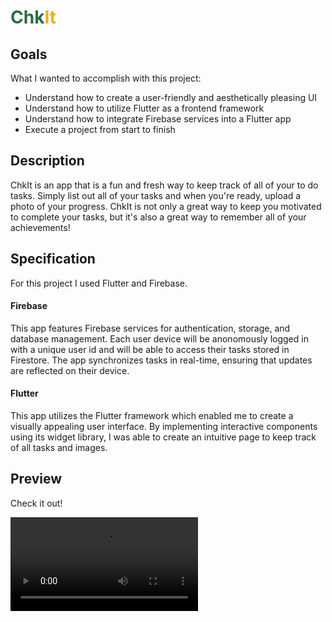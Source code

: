 # <span style="color: #2E6B46;">Chk</span><span style="color: #ECB017;">It</span>


## Goals

What I wanted to accomplish with this project:
- Understand how to create a user-friendly and aesthetically pleasing UI
- Understand how to utilize Flutter as a frontend framework
- Understand how to integrate Firebase services into a Flutter app
- Execute a project from start to finish

## Description

ChkIt is an app that is a fun and fresh way to keep track of all of your to do tasks. Simply list out all of your tasks and when you're ready,  upload a photo of your progress. ChkIt is not only a great way to keep you motivated to complete your tasks, but it's also a great way to remember all of your achievements!

## Specification

For this project I used Flutter and Firebase.

#### Firebase

This app features Firebase services for authentication, storage, and database management. Each user device will be anonomously logged in with a unique user id and will be able to access their tasks stored in Firestore. The app synchronizes tasks in real-time, ensuring that updates are reflected on their device.

#### Flutter

This app utilizes the Flutter framework which enabled me to create a visually appealing user interface. By implementing interactive components using its widget library, I was able to create an intuitive page to keep track of all tasks and images.

## Preview
Check it out!

<video controls>
  <source src="https://clipchamp.com/watch/sn6UpQoIdsz" type="video/mp4">
  Your browser does not support the video tag.
</video>
